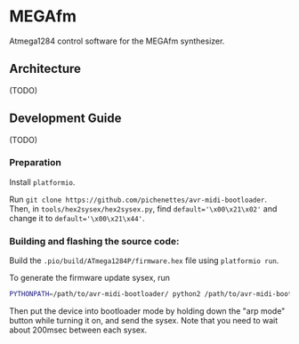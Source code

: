 # MEGAfm

Atmega1284 control software for the MEGAfm synthesizer.

## Architecture

(TODO)

## Development Guide

(TODO)

### Preparation

Install `platformio`.

Run `git clone https://github.com/pichenettes/avr-midi-bootloader`. Then, in
`tools/hex2sysex/hex2sysex.py`, find `default='\x00\x21\x02'` and change it to
`default='\x00\x21\x44'`.

### Building and flashing the source code:

Build the `.pio/build/ATmega1284P/firmware.hex` file using `platformio run`.

To generate the firmware update sysex, run

```bash
PYTHONPATH=/path/to/avr-midi-bootloader/ python2 /path/to/avr-midi-bootloader/tools/hex2sysex/hex2sysex.py -s -o firmware.syx -v 0x7f .pio/build/ATmega1284P/firmware.hex
```

Then put the device into bootloader mode by holding down the "arp mode" button while turning it on,
and send the sysex. Note that you need to wait about 200msec between each sysex.
